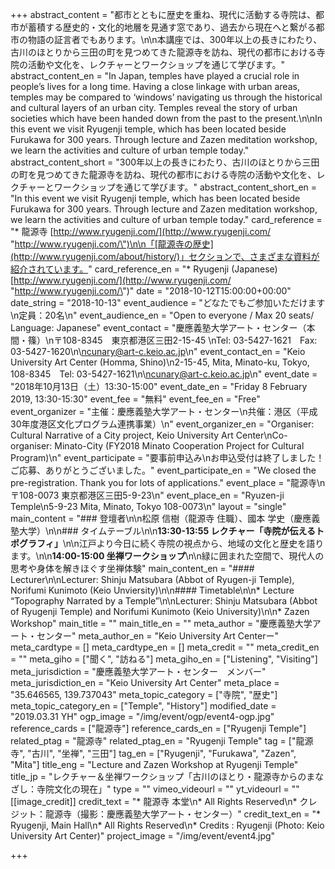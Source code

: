 +++
abstract_content = "都市とともに歴史を重ね、現代に活動する寺院は、都市が蓄積する歴史的・文化的地層を見通す窓であり、過去から現在へと繋がる都市の物語の証言者でもあります。\n\n本講座では、300年以上の長きにわたり、古川のほとりから三田の町を見つめてきた龍源寺を訪ね、現代の都市における寺院の活動や文化を、レクチャーとワークショップを通じて学びます。"
abstract_content_en = "In Japan, temples have played a crucial role in people’s lives for a long time. Having a close linkage with urban areas, temples may be compared to ‘windows’ navigating us through the historical and cultural layers of an urban city. Temples reveal the story of urban societies which have been handed down from the past to the present.\n\nIn this event we visit Ryugenji temple, which has been located beside Furukawa for 300 years. Through lecture and Zazen meditation workshop, we learn the activities and culture of urban temple today."
abstract_content_short = "300年以上の長きにわたり、古川のほとりから三田の町を見つめてきた龍源寺を訪ね、現代の都市における寺院の活動や文化を、レクチャーとワークショップを通じて学びます。"
abstract_content_short_en = "In this event we visit Ryugenji temple, which has been located beside Furukawa for 300 years. Through lecture and Zazen meditation workshop, we learn the activities and culture of urban temple today."
card_reference = "* 龍源寺 [http://www.ryugenji.com/](http://www.ryugenji.com/ \"http://www.ryugenji.com/\")\n\n「[龍源寺の歴史](http://www.ryugenji.com/about/history/)」セクションで、さまざまな資料が紹介されています。"
card_reference_en = "* Ryugenji (Japanese) [http://www.ryugenji.com/](http://www.ryugenji.com/ \"http://www.ryugenji.com/\")"
date = "2018-10-12T15:00:00+00:00"
date_string = "2018-10-13"
event_audience = "どなたでもご参加いただけます\n定員：20名\n"
event_audience_en = "Open to everyone / Max 20 seats/ Language: Japanese"
event_contact = "慶應義塾大学アート・センター（本間・篠）\n〒108-8345　東京都港区三田2-15-45 \nTel: 03-5427-1621　Fax: 03-5427-1620\n\ncunary@art-c.keio.ac.jp\n"
event_contact_en = "Keio University Art Center (Homma, Shino)\n2-15-45, Mita, Minato-ku, Tokyo, 108-8345　Tel: 03-5427-1621\n\ncunary@art-c.keio.ac.jp\n"
event_date = "2018年10月13日（土）13:30-15:00"
event_date_en = "Friday 8 February 2019, 13:30-15:30"
event_fee = "無料"
event_fee_en = "Free"
event_organizer = "主催：慶應義塾大学アート・センター\n共催：港区（平成30年度港区文化プログラム連携事業）\n"
event_organizer_en = "Organiser: Cultural Narrative of a City project, Keio University Art Center\nCo-organiser: Minato-City (FY2018 Minato Cooperation Project for Cultural Program)\n"
event_participate = "要事前申込み\nお申込受付は終了しました！ご応募、ありがとうございました。"
event_participate_en = "We closed the pre-registration. Thank you for lots of applications."
event_place = "龍源寺\n〒108-0073 東京都港区三田5-9-23\n"
event_place_en = "Ryuzen-ji Temple\n5-9-23 Mita, Minato, Tokyo 108-0073\n"
layout = "single"
main_content = "### 登壇者\n\n松原 信樹（龍源寺 住職）、國本 学史（慶應義塾大学）\n\n### タイムテーブル\n\n**13:30-13:55 レクチャー「寺院が伝えるトポグラフィ」**\n\n江戸より今日に続く寺院の視点から、地域の文化と歴史を語ります。\n\n**14:00-15:00 坐禅ワークショップ**\n\n緑に囲まれた空間で、現代人の思考や身体を解きほぐす坐禅体験"
main_content_en = "#### Lecturer\n\nLecturer: Shinju Matsubara (Abbot of Ryugen-ji Temple), Norifumi Kunimoto (Keio Unviersity)\n\n#### Timetable\n\n* Lecture “Topography Narrated by a Temple”\n\nLecturer: Shinju Matsubara (Abbot of Ryugenji Temple) and Norifumi Kunimoto (Keio University)\n\n* Zazen Workshop"
main_title = ""
main_title_en = ""
meta_author = "慶應義塾大学アート・センター"
meta_author_en = "Keio University Art Centerー"
meta_cardtype = []
meta_cardtype_en = []
meta_credit = ""
meta_credit_en = ""
meta_giho = ["聞く", "訪ねる"]
meta_giho_en = ["Listening", "Visiting"]
meta_jurisdiction = "慶應義塾大学アート・センター　メンバー"
meta_jurisdiction_en = "Keio University Art Center"
meta_place = "35.646565, 139.737043"
meta_topic_category = ["寺院", "歴史"]
meta_topic_category_en = ["Temple", "History"]
modified_date = "2019.03.31 YH"
ogp_image = "/img/event/ogp/event4-ogp.jpg"
reference_cards = ["龍源寺"]
reference_cards_en = ["Ryugenji Temple"]
related_ptag = "龍源寺"
related_ptag_en = "Ryugenji Temple"
tag = ["龍源寺", "古川", "坐禅", "三田"]
tag_en = ["Ryugenji", "Furukawa", "Zazen", "Mita"]
title_eng = "Lecture and Zazen Workshop at Ryugenji Temple"
title_jp = "レクチャー＆坐禅ワークショップ「古川のほとり・龍源寺からのまなざし：寺院文化の現在」"
type = ""
vimeo_videourl = ""
yt_videourl = ""
[[image_credit]]
credit_text = "* 龍源寺 本堂\n* All Rights Reserved\n* クレジット：龍源寺（撮影：慶應義塾大学アート・センター）"
credit_text_en = "* Ryugenji, Main Hall\n* All Rights Reserved\n* Credits : Ryugenji (Photo: Keio University Art Center)"
project_image = "/img/event/event4.jpg"

+++
